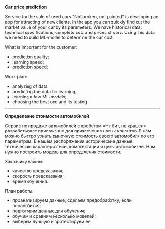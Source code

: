 **Car price prediction**

Service for the sale of used cars "Not broken, not painted" is developing an app for attracting of new clients.
In the app you can quickly find out the market value of your car by its parameters.
We have historical data: technical specifications, complete sets and prices of cars.
Using this data we need to build ML-model to determine the car cost.

What is important for the customer:

- prediction quality;
- learning speed;
- prediction speed;

Work plan:
- analyzing of data
- predicting the data for learning;
- learning a few ML-models;
- choosing the best one and its testing

___
**Определение стоимости автомобилей**

Сервис по продаже автомобилей с пробегом «Не бит, не крашен» разрабатывает приложение для привлечения новых клиентов.
В нём можно быстро узнать рыночную стоимость своего автомобиля по его параметрам. В нашем распоряжении исторические данные: 
технические характеристики, комплектации и цены автомобилей. Нам нужно построить модель для определения стоимости. 

Заказчику важны:

- качество предсказания;
- скорость предсказания;
- время обучения.

План работы:
- проанализируем данные, сделаем предобработку, если понадобится;
- подготовим данные для обучения;
- обучим и сравним несколько моделей;
- выберем лучшую и протестируем ее
